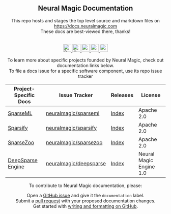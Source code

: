 
<div align="center"><h2>Neural Magic Documentation</h2></div>

<div align="center">
This repo hosts and stages the top level source and markdown files on</br>
<a href="https://docs.neuralmagic.com">https://docs.neuralmagic.com</a></br>
These docs are best-viewed there, thanks!</br></br>

<p align="center">
  <a href="https://docs.neuralmagic.com/">
        <img alt="Documentation" src="https://img.shields.io/website/http/neuralmagic.com/sparseml/index.html.svg?down_color=red&down_message=offline&up_message=online&style=for-the-badge" height=25>
    </a>
    <a href="https://github.com/neuralmagic/comingsoon/blob/master/LICENSE">
    <a href="https://github.com/neuralmagic.com/comingsoon/blob/master/CODE_OF_CONDUCT.md">
        <img alt="Contributor Covenant" src="https://img.shields.io/badge/Contributor%20Covenant-v2.0%20adopted-ff69b4.svg?color=yellow&style=for-the-badge" height=25>
    </a>
     <a href="https://www.youtube.com/channel/UCo8dO_WMGYbWCRnj_Dxr4EA">
        <img src="https://img.shields.io/badge/-YouTube-red?&style=for-the-badge&logo=youtube&logoColor=white" height=25>
    </a>
     <a href="https://medium.com/limitlessai">
        <img src="https://img.shields.io/badge/medium-%2312100E.svg?&style=for-the-badge&logo=medium&logoColor=white" height=25>
    </a>
    <a href="https://twitter.com/neuralmagic">
        <img src="https://img.shields.io/twitter/follow/neuralmagic?color=darkgreen&label=Follow&style=social" height=25>
    </a>
  </p>
  
To learn more about specific projects founded by Neural Magic, check out documentation links below.</br> 
To file a docs issue for a specific software component, use its repo issue tracker

| Project-Specific Docs | Issue Tracker | Releases | License |
| ----------- | ----------- | ----------- | ----------- |
| [SparseML](https://docs.neuralmagic.com/sparseml) | [neuralmagic/sparseml](https://github.com/neuralmagic/sparseml/issues/new) | [Index](https://github.com/neuralmagic/spareml/releases) | Apache 2.0 |
| [Sparsify](https://docs.neuralmagic.com/sparsify) | [neuralmagic/sparsify](https://github.com/neuralmagic/sparsify/issues/new) | [Index](https://github.com/neuralmagic/sparsify/releases) | Apache 2.0 |
| [SparseZoo](https://docs.neuralmagic.com/sparsezoo)  | [neuralmagic/sparsezoo](https://github.com/neuralmagic/sparsezoo/issues/new) | [Index](https://github.com/neuralmagic/sparsezoo/releases) | Apache 2.0 |
| [DeepSparse Engine](https://docs.neuralmagic.com/deepsparse)  | [neuralmagic/deepsparse](https://github.com/neuralmagic/deepsparse/issues/new) | [Index](https://github.com/neuralmagic/deepsparse/releases)  | Neural Magic Engine 1.0 |

To contribute to Neural Magic documentation, please:</br>

  Open a [GitHub issue](https://github.com/neuralmagic/docs/issues) and give it
  the `documentation` label.</br>
  Submit a [pull request](https://github.com/neuralmagic/docs/pulls) with your
  proposed documentation changes.</br>
  Get started with
  [writing and formatting on GitHub](https://help.github.com/en/github/writing-on-github/getting-started-with-writing-and-formatting-on-github).
</div>

 </div>
